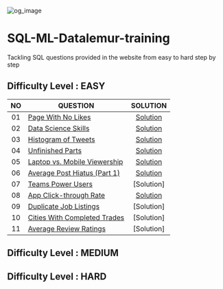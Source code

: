 ![og_image](https://github.com/marswanttobeanalyst/SQL-Datalemur-training/assets/141108687/0b320c48-f08c-4e04-9421-0cf4feccbc76)
# SQL-ML-Datalemur-training
Tackling SQL questions provided in the website from easy to hard step by step

## Difficulty Level : EASY

| NO | QUESTION | SOLUTION |
|:------:|------------|:---------:|
| 01 | [Page With No Likes](https://datalemur.com/questions/sql-page-with-no-likes) | [Solution](EASY/Page-With-No-Likes.sql)
| 02 | [Data Science Skills](https://datalemur.com/questions/matching-skills) | [Solution](EASY/Data-Science-Skills.sql)
| 03 | [Histogram of Tweets](https://datalemur.com/questions/sql-histogram-tweets) | [Solution](EASY/Histogram-of-Tweets.sql)
| 04 | [Unfinished Parts](https://datalemur.com/questions/tesla-unfinished-parts) | [Solution](EASY/Unfinished-Parts.sql)
| 05 | [Laptop vs. Mobile Viewership](https://datalemur.com/questions/laptop-mobile-viewership) | [Solution](EASY/Laptop-vs-Mobile-Viewership.sql)
| 06 | [Average Post Hiatus (Part 1)](https://datalemur.com/questions/sql-average-post-hiatus-1) | [Solution](EASY/Average-Post-Hiatus-1.sql)
| 07 | [Teams Power Users](https://datalemur.com/questions/teams-power-users) | [Solution]
| 08 | [App Click-through Rate](https://datalemur.com/questions/click-through-rate) | [Solution](EASY/App-Click-through-Rate.sql)
| 09 | [Duplicate Job Listings](https://datalemur.com/questions/duplicate-job-listings) | [Solution]
| 10 | [Cities With Completed Trades](https://datalemur.com/questions/completed-trades) | [Solution]
| 11 | [Average Review Ratings](https://datalemur.com/questions/sql-avg-review-ratings) | [Solution]


## Difficulty Level : MEDIUM


## Difficulty Level : HARD
